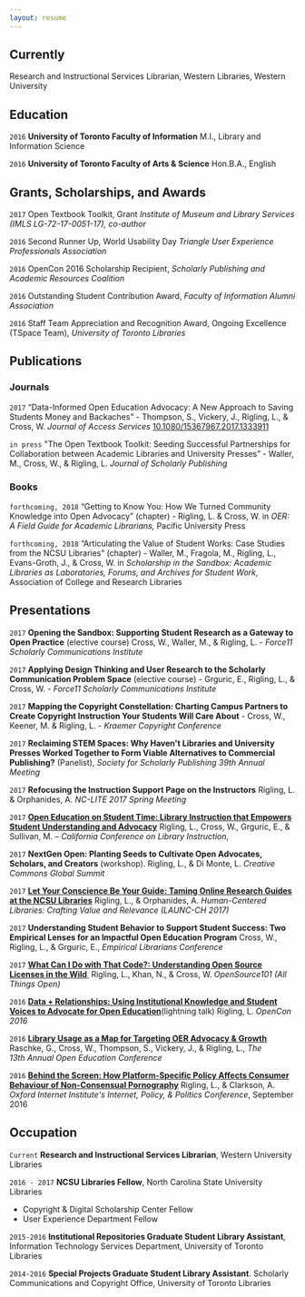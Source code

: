 ```yaml
---
layout: resume
---
```

## Currently
Research and Instructional Services Librarian, Western Libraries, Western University

## Education
`2016`
__University of Toronto Faculty of Information__
M.I., Library and Information Science

`2016`
__University of Toronto Faculty of Arts & Science__
Hon.B.A., English

## Grants, Scholarships, and Awards
`2017` Open Textbook Toolkit, Grant *Institute of Museum and Library Services (IMLS LG-72-17-0051-17), co-author*

`2016` Second Runner Up, World Usability Day *Triangle User Experience Professionals Association*

`2016` OpenCon 2016 Scholarship Recipient, *Scholarly Publishing and Academic Resources Coalition*

`2016` Outstanding Student Contribution Award, *Faculty of Information Alumni Association*

`2016`
 Staff Team Appreciation and Recognition Award, Ongoing Excellence (TSpace Team), *University of Toronto Libraries*

## Publications
### Journals
`2017` “Data-Informed Open Education Advocacy:  A New Approach to Saving Students Money and  Backaches” - Thompson, S., Vickery, J., Rigling, L., & Cross, W. *Journal of Access Services* [10.1080/15367967.2017.1333911](http://dx.doi.org/10.1080/15367967.2017.1333911)


`in press` "The Open Textbook Toolkit: Seeding Successful Partnerships for Collaboration between Academic Libraries and University Presses” - Waller, M., Cross, W., & Rigling, L. *Journal of Scholarly Publishing* 

### Books
`forthcoming, 2018` “Getting to Know You: How We Turned Community Knowledge into Open Advocacy” (chapter) - Rigling, L. & Cross, W. in *OER: A Field Guide for Academic Librarians,* Pacific University Press


 `forthcoming, 2018` “Articulating the Value of Student Works: Case Studies from the NCSU Libraries” (chapter) - Waller, M., Fragola, M., Rigling, L., Evans-Groth, J., & Cross, W. in *Scholarship in the Sandbox: Academic Libraries as Laboratories, Forums, and Archives for Student Work,* Association of College and Research Libraries 

## Presentations
`2017` **Opening the Sandbox: Supporting Student Research as a Gateway to Open Practice** (elective course) Cross, W., Waller, M., & Rigling, L. - *Force11 Scholarly Communications Institute*


`2017`  **Applying Design Thinking and User Research to the Scholarly Communication Problem Space** (elective course) - Grguric, E., Rigling, L., & Cross, W. - *Force11 Scholarly Communications Institute*



 `2017` **Mapping the Copyright Constellation: Charting Campus Partners to Create Copyright Instruction Your Students Will Care About** - Cross, W., Keener, M. & Rigling, L. - *Kraemer Copyright Conference*


`2017` **Reclaiming STEM Spaces: Why Haven't Libraries and University Presses Worked Together to Form Viable Alternatives to Commercial Publishing?** (Panelist), *Society for Scholarly Publishing 39th Annual Meeting*


`2017` **Refocusing the Instruction Support Page on the Instructors** Rigling, L. & Orphanides, A. *NC-LITE 2017 Spring Meeting*


`2017` **[Open Education on Student Time: Library Instruction that Empowers Student Understanding and Advocacy](https://www.google.com/url?q=http://www.cclibinstruction.org/wp-content/uploads/2017/05/CCLI-Presentation-Open-Education-on-Student-Time.pdf&sa=D&ust=1498506478074000&usg=AFQjCNG4f5eQ1M3m85CoOhjwbGO4AhOTzw)** Rigling, L., Cross, W., Grguric, E., & Sullivan, M. – *California Conference on Library Instruction*,


`2017` **NextGen Open: Planting Seeds to Cultivate Open Advocates, Scholars, and Creators** (workshop). Rigling, L., & Di Monte, L. *Creative Commons Global Summit*


`2017` **[Let Your Conscience Be Your Guide: Taming Online Research Guides at the NCSU Libraries](https://www.google.com/url?q=https://www.slideshare.net/LillianRigling/let-your-conscience-be-your-guide-taming-online-research-guides-at-the-ncsu-librariess&sa=D&ust=1498506478077000&usg=AFQjCNGSfc6ynUJz-JJ4lgzd-7hqsrVMEg)** Rigling, L., & Orphanides, A. *Human-Centered Libraries: Crafting Value and Relevance (LAUNC-CH 2017)*


`2017` **Understanding Student Behavior to Support Student Success: Two Empirical Lenses for an Impactful Open Education Program** Cross, W., Rigling, L., & Grguric, E., *Empirical Librarians Conference*      


`2017` **[What Can I Do with That Code?: Understanding Open Source Licenses in the Wild](https://www.google.com/url?q=https://www.slideshare.net/LillianRigling/what-can-i-do-with-that-code-understanding-open-source-licenses&sa=D&ust=1498506478080000&usg=AFQjCNHxFXCPDfNY4WtQ4XZJNbM3CYmf3w)[ ](https://www.google.com/url?q=https://www.slideshare.net/LillianRigling/what-can-i-do-with-that-code-understanding-open-source-licenses&sa=D&ust=1498506478081000&usg=AFQjCNFwtwq-c8SY_4jUk8zQkLtho9Lffw)** Rigling, L., Khan, N., & Cross, W. *OpenSource101 (All Things Open)*


`2016` **[Data + Relationships: Using Institutional Knowledge and Student Voices to Advocate for Open Education](https://www.google.com/url?q=http://www.slideshare.net/RightToResearch/data-relationships-using-institutional-knowledge-and-student-voices-to-advocate-for-open-education-lillian-rigling-opencon-2016&sa=D&ust=1498506478084000&usg=AFQjCNEmGmbauz-bjgy-NLWOTlyTc-OstA)**(lightning talk) Rigling, L. *OpenCon 2016*


`2016` **[Library Usage as a Map for Targeting OER Advocacy & Growth](https://www.google.com/url?q=http://www.slideshare.net/GregRaschke/library-usage-as-a-map-for-targeting-open-educational-resource-advocacy&sa=D&ust=1498506478086000&usg=AFQjCNEilQH8TCViejzMDJSfqFKrR2QoPg)** Raschke, G., Cross, W., Thompson, S., Vickery, J., & Rigling, L., *The 13th Annual Open Education Conference*


`2016` **[Behind the Screen: How Platform-Specific Policy Affects Consumer Behaviour of Non-Consensual Pornography](https://www.google.com/url?q=http://ipp.oii.ox.ac.uk/2016/programme-2016/track-b-governance/user-behaviour-ii/lillian-rigling-amelia-clarkson-behind&sa=D&ust=1498506478088000&usg=AFQjCNG-JPyb-lc-MlPKmQsc8j9PYI896Q)**  Rigling, L., & Clarkson, A. *Oxford Internet Institute's Internet, Policy, & Politics Conference*, September 2016

## Occupation
`Current`
__Research and Instructional Services Librarian__, Western University Libraries


`2016 - 2017`
__NCSU Libraries Fellow__, North Carolina State University Libraries

- Copyright & Digital Scholarship Center Fellow
- User Experience Department Fellow


`2015-2016`
__Institutional Repositories Graduate Student Library Assistant__, Information Technology Services Department, University of Toronto Libraries


`2014-2016`
__Special Projects Graduate Student Library Assistant__. Scholarly Communications and Copyright Office, University of Toronto Libraries



<!-- ### Footer

Last updated: May 2013 -->
